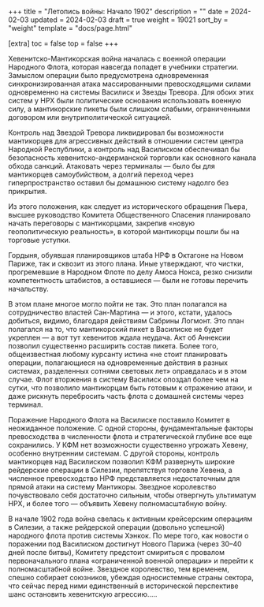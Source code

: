 +++
title = "Летопись войны: Начало 1902"
description = ""
date = 2024-02-03
updated = 2024-02-03
draft = true
weight = 19021
sort_by = "weight"
template = "docs/page.html"

[extra]
toc = false
top = false
+++

Хевенитско-Мантикорская война началась с военной операции Народного Флота, которая навсегда попадет в учебники стратегии. Замыслом операции было предусмотрена одновременная синхронизированная атака массированными превосходящими силами одновременно на системы Василиск и Звезды Тревора. Для обоих этих систем у НРХ были политические основания использовать военную силу, а мантикорские пикеты были слишком слабыми, ограниченными договором или внутриполитической ситуацией. 

Контроль над Звездой Тревора ликвидировал бы возможности мантикорцев для агрессивных действий в отношении систем центра Народной Республики, а контроль над Василиском обеспечивал бы безопасность хевенитско-андерманской торговли как основного канала обхода санкций. Атаковать через терминалы — было бы для мантикорцев самоубийством, а долгий переход через гиперпространство оставил бы домашнюю систему надолго без прикрытия.

Из этого положения, как следует из исторического обращения Пьера, высшее руководство Комитета Общественного Спасения планировало начать переговоры с мантикорцами, закрепив «новую геополитическую реальность», в которой мантикорцы пошли бы на торговые уступки.

Гордыня, обуявшая планировщиков штаба НРФ в Октагоне на Новом Париже, так и сквозит из этого плана. Иные утверждают, что чистки, прогремевшие в Народном Флоте по делу Амоса Нокса, резко снизили компетентность штабистов, а оставшиеся — были не готовы перечить начальству. 

В этом плане многое могло пойти не так. Это план полагался на сотрудничество властей Сан-Мартина — и этого, кстати, удалось добиться, видимо, благодаря действиям Сабрины Логмонт. Это план полагался на то, что мантикорский пикет в Василиске не будет укреплен — а вот тут хевенитов ждала неудача. Акт об Аннексии позволил существенно расширить состав пикета. Более того, общеизвестная любому курсанту истина «не стоит планировать операции, полагающиеся на одновременные действия в разных системах, разделенных сотнями световых лет» оправдалась и в этом случае. Флот вторжения в систему Василиск опоздал более чем на сутки, что позволило мантикорцам быть готовым к отражению атаки, и даже рискнуть перебросить часть флота с домашней системы через терминал.

Поражение Народного Флота на Василиске поставило Комитет в неожиданное положение. С одной стороны, фундаментальные факторы превосходства в численности флота и стратегической глубине все еще сохранились. У КФМ нет возможности существенно угрожать Хевену, особенно внутренним системам. С другой стороны, контроль мантикорцев над Василиском позволил КФМ развернуть широкие рейдерские операции в Силезии, препятствуя торговле Хевена, а численное превосходство НРФ представляется недостаточным для прямой атаки на систему Мантикоры. Звездное королевство почувствовало себя достаточно сильным, чтобы отвергнуть ультиматум НРХ, и более того — объявить Хевену полномасштабную войну.

В начале 1902 года война свелась к активным крейсерским операциям в Силезии, а также рейдерской операции (довольно успешной) народного флота против системы Хэнкок. По мере того, как новости о поражении под Василиском достигнут Нового Парижа (через 30–40 дней после битвы), Комитету предстоит смириться с провалом первоначального плана «ограниченной военной операции» и перейти к полномасштабной войне. Звездное королевство, тем временем, спешно собирает союзников, убеждая односистемные страны сектора, что сейчас перед ними единственный в исторической перспективе шанс остановить хевенитскую агрессию…..
